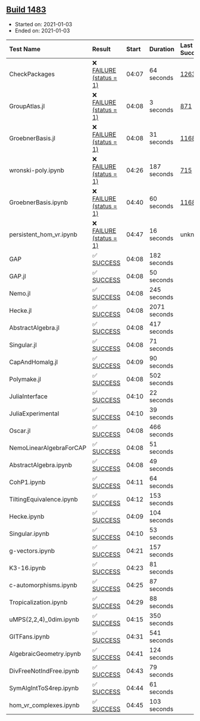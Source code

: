 ## [Build 1483](https://oscarci.mathematik.uni-kl.de/job/oscar-stable/1483/)

* Started on: 2021-01-03
* Ended on: 2021-01-03

| Test Name    | Result | Start | Duration | Last Success | First Failure |
|:-------------|:-------|:------|:---------|:-------------|:--------------|
| CheckPackages | ❌ [FAILURE (status = 1)](https://oscarci.mathematik.uni-kl.de/job/oscar-stable/1483/artifact/logs/build-1483/CheckPackages.log) | 04:07 | 64 seconds | [1263](https://oscarci.mathematik.uni-kl.de/job/oscar-stable/1263/) | [1264](https://oscarci.mathematik.uni-kl.de/job/oscar-stable/1264/) |
| GroupAtlas.jl | ❌ [FAILURE (status = 1)](https://oscarci.mathematik.uni-kl.de/job/oscar-stable/1483/artifact/logs/build-1483/GroupAtlas.jl.log) | 04:08 | 3 seconds | [871](https://oscarci.mathematik.uni-kl.de/job/oscar-stable/871/) | [872](https://oscarci.mathematik.uni-kl.de/job/oscar-stable/872/) |
| GroebnerBasis.jl | ❌ [FAILURE (status = 1)](https://oscarci.mathematik.uni-kl.de/job/oscar-stable/1483/artifact/logs/build-1483/GroebnerBasis.jl.log) | 04:08 | 31 seconds | [1168](https://oscarci.mathematik.uni-kl.de/job/oscar-stable/1168/) | [1169](https://oscarci.mathematik.uni-kl.de/job/oscar-stable/1169/) |
| wronski-poly.ipynb | ❌ [FAILURE (status = 1)](https://oscarci.mathematik.uni-kl.de/job/oscar-stable/1483/artifact/logs/build-1483/wronski-poly.ipynb.log) | 04:26 | 187 seconds | [715](https://oscarci.mathematik.uni-kl.de/job/oscar-stable/715/) | [716](https://oscarci.mathematik.uni-kl.de/job/oscar-stable/716/) |
| GroebnerBasis.ipynb | ❌ [FAILURE (status = 1)](https://oscarci.mathematik.uni-kl.de/job/oscar-stable/1483/artifact/logs/build-1483/GroebnerBasis.ipynb.log) | 04:40 | 60 seconds | [1168](https://oscarci.mathematik.uni-kl.de/job/oscar-stable/1168/) | [1169](https://oscarci.mathematik.uni-kl.de/job/oscar-stable/1169/) |
| persistent_hom_vr.ipynb | ❌ [FAILURE (status = 1)](https://oscarci.mathematik.uni-kl.de/job/oscar-stable/1483/artifact/logs/build-1483/persistent_hom_vr.ipynb.log) | 04:47 | 16 seconds | unknown | unknown |
| GAP | ✅ [SUCCESS](https://oscarci.mathematik.uni-kl.de/job/oscar-stable/1483/artifact/logs/build-1483/GAP.log) | 04:08 | 182 seconds |  |  |
| GAP.jl | ✅ [SUCCESS](https://oscarci.mathematik.uni-kl.de/job/oscar-stable/1483/artifact/logs/build-1483/GAP.jl.log) | 04:08 | 50 seconds |  |  |
| Nemo.jl | ✅ [SUCCESS](https://oscarci.mathematik.uni-kl.de/job/oscar-stable/1483/artifact/logs/build-1483/Nemo.jl.log) | 04:08 | 245 seconds |  |  |
| Hecke.jl | ✅ [SUCCESS](https://oscarci.mathematik.uni-kl.de/job/oscar-stable/1483/artifact/logs/build-1483/Hecke.jl.log) | 04:08 | 2071 seconds |  |  |
| AbstractAlgebra.jl | ✅ [SUCCESS](https://oscarci.mathematik.uni-kl.de/job/oscar-stable/1483/artifact/logs/build-1483/AbstractAlgebra.jl.log) | 04:08 | 417 seconds |  |  |
| Singular.jl | ✅ [SUCCESS](https://oscarci.mathematik.uni-kl.de/job/oscar-stable/1483/artifact/logs/build-1483/Singular.jl.log) | 04:08 | 71 seconds |  |  |
| CapAndHomalg.jl | ✅ [SUCCESS](https://oscarci.mathematik.uni-kl.de/job/oscar-stable/1483/artifact/logs/build-1483/CapAndHomalg.jl.log) | 04:09 | 90 seconds |  |  |
| Polymake.jl | ✅ [SUCCESS](https://oscarci.mathematik.uni-kl.de/job/oscar-stable/1483/artifact/logs/build-1483/Polymake.jl.log) | 04:08 | 502 seconds |  |  |
| JuliaInterface | ✅ [SUCCESS](https://oscarci.mathematik.uni-kl.de/job/oscar-stable/1483/artifact/logs/build-1483/JuliaInterface.log) | 04:10 | 22 seconds |  |  |
| JuliaExperimental | ✅ [SUCCESS](https://oscarci.mathematik.uni-kl.de/job/oscar-stable/1483/artifact/logs/build-1483/JuliaExperimental.log) | 04:10 | 39 seconds |  |  |
| Oscar.jl | ✅ [SUCCESS](https://oscarci.mathematik.uni-kl.de/job/oscar-stable/1483/artifact/logs/build-1483/Oscar.jl.log) | 04:08 | 466 seconds |  |  |
| NemoLinearAlgebraForCAP | ✅ [SUCCESS](https://oscarci.mathematik.uni-kl.de/job/oscar-stable/1483/artifact/logs/build-1483/NemoLinearAlgebraForCAP.log) | 04:08 | 51 seconds |  |  |
| AbstractAlgebra.ipynb | ✅ [SUCCESS](https://oscarci.mathematik.uni-kl.de/job/oscar-stable/1483/artifact/logs/build-1483/AbstractAlgebra.ipynb.log) | 04:08 | 49 seconds |  |  |
| CohP1.ipynb | ✅ [SUCCESS](https://oscarci.mathematik.uni-kl.de/job/oscar-stable/1483/artifact/logs/build-1483/CohP1.ipynb.log) | 04:11 | 64 seconds |  |  |
| TiltingEquivalence.ipynb | ✅ [SUCCESS](https://oscarci.mathematik.uni-kl.de/job/oscar-stable/1483/artifact/logs/build-1483/TiltingEquivalence.ipynb.log) | 04:12 | 153 seconds |  |  |
| Hecke.ipynb | ✅ [SUCCESS](https://oscarci.mathematik.uni-kl.de/job/oscar-stable/1483/artifact/logs/build-1483/Hecke.ipynb.log) | 04:09 | 104 seconds |  |  |
| Singular.ipynb | ✅ [SUCCESS](https://oscarci.mathematik.uni-kl.de/job/oscar-stable/1483/artifact/logs/build-1483/Singular.ipynb.log) | 04:10 | 53 seconds |  |  |
| g-vectors.ipynb | ✅ [SUCCESS](https://oscarci.mathematik.uni-kl.de/job/oscar-stable/1483/artifact/logs/build-1483/g-vectors.ipynb.log) | 04:21 | 157 seconds |  |  |
| K3-16.ipynb | ✅ [SUCCESS](https://oscarci.mathematik.uni-kl.de/job/oscar-stable/1483/artifact/logs/build-1483/K3-16.ipynb.log) | 04:23 | 81 seconds |  |  |
| c-automorphisms.ipynb | ✅ [SUCCESS](https://oscarci.mathematik.uni-kl.de/job/oscar-stable/1483/artifact/logs/build-1483/c-automorphisms.ipynb.log) | 04:25 | 87 seconds |  |  |
| Tropicalization.ipynb | ✅ [SUCCESS](https://oscarci.mathematik.uni-kl.de/job/oscar-stable/1483/artifact/logs/build-1483/Tropicalization.ipynb.log) | 04:29 | 88 seconds |  |  |
| uMPS(2,2,4)_0dim.ipynb | ✅ [SUCCESS](https://oscarci.mathematik.uni-kl.de/job/oscar-stable/1483/artifact/logs/build-1483/uMPS-2-2-4-_0dim.ipynb.log) | 04:15 | 350 seconds |  |  |
| GITFans.ipynb | ✅ [SUCCESS](https://oscarci.mathematik.uni-kl.de/job/oscar-stable/1483/artifact/logs/build-1483/GITFans.ipynb.log) | 04:31 | 541 seconds |  |  |
| AlgebraicGeometry.ipynb | ✅ [SUCCESS](https://oscarci.mathematik.uni-kl.de/job/oscar-stable/1483/artifact/logs/build-1483/AlgebraicGeometry.ipynb.log) | 04:41 | 124 seconds |  |  |
| DivFreeNotIndFree.ipynb | ✅ [SUCCESS](https://oscarci.mathematik.uni-kl.de/job/oscar-stable/1483/artifact/logs/build-1483/DivFreeNotIndFree.ipynb.log) | 04:43 | 79 seconds |  |  |
| SymAlgIntToS4rep.ipynb | ✅ [SUCCESS](https://oscarci.mathematik.uni-kl.de/job/oscar-stable/1483/artifact/logs/build-1483/SymAlgIntToS4rep.ipynb.log) | 04:44 | 61 seconds |  |  |
| hom_vr_complexes.ipynb | ✅ [SUCCESS](https://oscarci.mathematik.uni-kl.de/job/oscar-stable/1483/artifact/logs/build-1483/hom_vr_complexes.ipynb.log) | 04:45 | 103 seconds |  |  |
